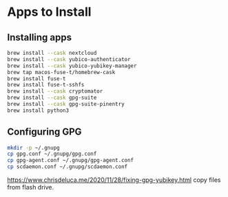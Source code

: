 # Apps to Install

## Installing apps

```bash
brew install --cask nextcloud
brew install --cask yubico-authenticator
brew install --cask yubico-yubikey-manager
brew tap macos-fuse-t/homebrew-cask
brew install fuse-t
brew install fuse-t-sshfs
brew install --cask cryptomator
brew install --cask gpg-suite
brew install --cask gpg-suite-pinentry
brew install python3
```

## Configuring GPG

```bash
mkdir -p ~/.gnupg
cp gpg.conf ~/.gnupg/gpg.conf
cp gpg-agent.conf ~/.gnupg/gpg-agent.conf
cp scdaemon.conf ~/.gnupg/scdaemon.conf
```

<https://www.chrisdeluca.me/2020/11/28/fixing-gpg-yubikey.html>
copy files from flash drive.
